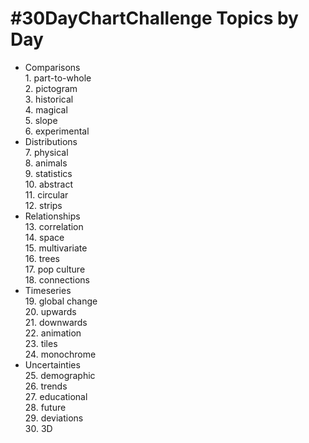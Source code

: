 # #30DayChartChallenge Topics by Day

* Comparisons\
  1\. part-to-whole\
  2. pictogram\
  3. historical\
  4. magical\
  5. slope\
  6. experimental
* Distributions\
  7. physical\
  8. animals\
  9. statistics\
  10. abstract\
  11. circular\
  12. strips
* Relationships\
  13. correlation\
  14. space\
  15. multivariate\
  16. trees\
  17. pop culture\
  18. connections
* Timeseries\
  19. global change\
  20. upwards\
  21. downwards\
  22. animation\
  23. tiles\
  24. monochrome
* Uncertainties\
  25. demographic\
  26. trends\
  27. educational\
  28. future\
  29. deviations\
  30. 3D
